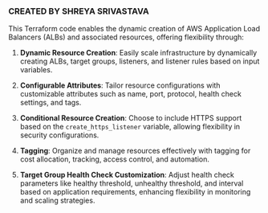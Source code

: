 ### CREATED BY SHREYA SRIVASTAVA
This Terraform code enables the dynamic creation of AWS Application Load Balancers (ALBs) and associated resources, offering flexibility through:

1. **Dynamic Resource Creation**: Easily scale infrastructure by dynamically creating ALBs, target groups, listeners, and listener rules based on input variables.

2. **Configurable Attributes**: Tailor resource configurations with customizable attributes such as name, port, protocol, health check settings, and tags.

3. **Conditional Resource Creation**: Choose to include HTTPS support based on the `create_https_listener` variable, allowing flexibility in security configurations.

4. **Tagging**: Organize and manage resources effectively with tagging for cost allocation, tracking, access control, and automation.

5. **Target Group Health Check Customization**: Adjust health check parameters like healthy threshold, unhealthy threshold, and interval based on application requirements, enhancing flexibility in monitoring and scaling strategies.
